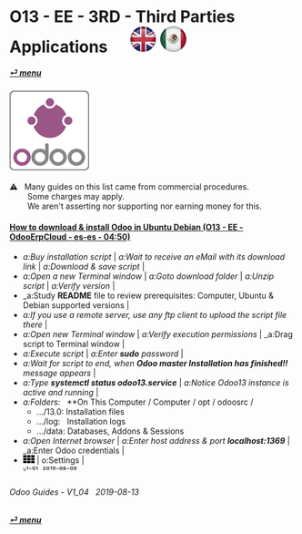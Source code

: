 # O13 - EE - 3RD - Third Parties Applications &nbsp;&nbsp;&nbsp;&nbsp; [![en-uk](/doc/img/flg/en-uk-flg-btn-sml.png)](/en-uk/o13/ee/3rd/en-uk-o13-ee-3rd-third-parties-guides.md) [ ![es-mx](/doc/img/flg/es-mx-flg-btn-sml.png)](/es-mx/o13/ee/3rd/es-mx-o13-ee-3rd-third-parties-guides.md)
#### [_&#x23CE; menu_](/en-uk/o13/ee/en-uk-o13-ee-guides-menu.md "Back to EE menu")  
### ![3rd](/doc/img/app/big/3rd.png)
[ⱽ¹²³⁴⁵⁶⁷⁸⁹⁰⁻]: # (ⱽ¹²³⁴⁵⁶⁷⁸⁹⁰⁻)

  &#x26A0; &nbsp;&nbsp;Many guides on this list came from commercial procedures.  
    &nbsp;&nbsp;&nbsp;&nbsp;&nbsp;&nbsp;&nbsp;&nbsp;Some charges may apply.  
    &nbsp;&nbsp;&nbsp;&nbsp;&nbsp;&nbsp;&nbsp;&nbsp;We aren't asserting nor supporting nor earning money for this.  

#### [How to download & install Odoo in Ubuntu Debian (O13 - EE - OdooErpCloud - es-es - 04:50)](https://youtube.com/embed/AHn9LukC2lw?autoplay=1&start=0&end=269&rel=0)  

- _a:Buy installation script_ | _a:Wait to receive an eMail with its download link_ | _a:Download & save script_ |  
- _a:Open a new Terminal window_ | _a:Goto download folder_ | _a:Unzip script_ |  _a:Verify version_ |  
- _a:Study **README** file to review prerequisites: Computer, Ubuntu & Debian supported versions |  
- _a:If you use a remote server, use any ftp client to upload the script file there_ |  
- _a:Open new Terminal window_ |  _a:Verify execution permissions_ | _a:Drag script to Terminal window |  
- _a:Execute script_ | _a:Enter **sudo** password_ | 
- _a:Wait for script to end, when **Odoo master Installation has finished!!** message appears_ |  
- _a:Type **systemctl status odoo13.service**_ | _a:Notice Odoo13 instance is active and running_ |  
- _a:Folders:_ &nbsp; **On This Computer / Computer / opt / odoosrc /  
   - .../13.0: Installation files  
   - .../log: &nbsp; Installation logs  
   - .../data: Databases, Addons & Sessions  
- _a:Open Internet browser_  | _a:Enter host address & port **localhost:1369**_ | _a:Enter Odoo credentials |  
- ![apps](/doc/img/apps.png) | o:Settings |  
  ⱽ¹⁻⁰¹ &nbsp;²⁰¹⁹⁻⁰⁸⁻⁰⁹

###### Odoo Guides - V1_04 &nbsp; 2019-08-13  
**[_&#x23CE; menu_](/en-uk/o13/ee/en-uk-o13-ee-guides-menu.md)**  
